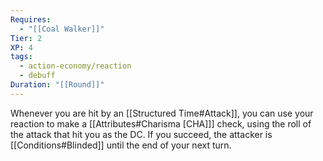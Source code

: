 ```yaml
---
Requires:
  - "[[Coal Walker]]"
Tier: 2
XP: 4
tags:
  - action-economy/reaction
  - debuff
Duration: "[[Round]]"
---
```

Whenever you are hit by an [[Structured Time#Attack]], you can use your reaction to make a [[Attributes#Charisma [CHA]]] check, using the roll of the attack that hit you as the DC. If you succeed, the attacker is [[Conditions#Blinded]] until the end of your next turn.